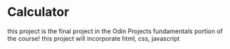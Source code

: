 # Calculator


this project is the final project in the Odin Projects fundamentals portion of the course!
this project will incorporate html, css, javascript 
